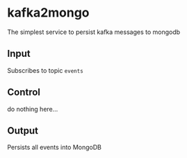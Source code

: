 # kafka2mongo
The simplest service to persist kafka messages to mongodb 

## Input
Subscribes to topic `events`

## Control
do nothing here...

## Output
Persists all events into MongoDB
